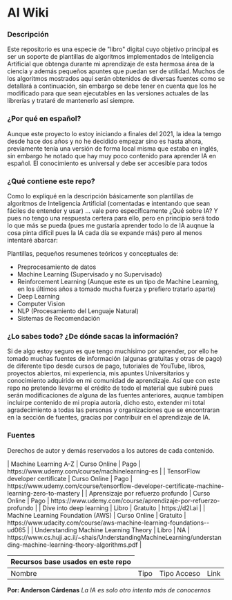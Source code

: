 # AI Wiki

### Descripción

Este repositorio es una especie de "libro" digital cuyo objetivo principal es ser un soporte de plantillas de algoritmos implementados  de Inteligencia Artificial
que obtenga durante mi aprendizaje de esta hermosa área de la ciencia y además pequeños apuntes que puedan ser de utilidad. Muchos de los algoritmos mostrados aquí serán 
obtenidos de diversas fuentes como se detallará a 
continuación, sin embargo se debe tener en cuenta que los he modificado para que sean ejecutables en las versiones actuales de las librerías y trataré de mantenerlo así siempre.

### ¿Por qué en español?

Aunque este proyecto lo estoy iniciando a finales del 2021, la idea la temgo desde hace dos años y no he decidido empezar sino es hasta ahora, previamente tenía una versión 
de forma local misma que estaba en inglés, sin embargo he notado que hay muy poco contenido para aprender IA en español. El conocimiento es universal y debe ser accesible
para todos

### ¿Qué contiene este repo?

Como lo expliqué en la descripción básicamente son plantillas de algoritmos de Inteligencia Artificial (comentadas e intentando que sean fáciles de entender y usar) ... vale pero  específicamente ¿Qué sobre IA? Y pues no tengo una respuesta certera para ello, pero en principio será todo lo que más se pueda (pues me gustaría aprender todo lo de 
IA auqnue la cosa pinta difícil pues la IA cada día se expande más) pero al menos intentaré abarcar:

Plantillas, pequeños resumenes teóricos y conceptuales de:

+ Preprocesamiento de datos
+ Machine Learning (Supervisado y no Supervisado)
+ Reinforcement Learning (Aunque este es un tipo de Machine Learning, en los últimos años a tomado mucha fuerza y prefiero tratarlo aparte)
+ Deep Learning
+ Computer Vision
+ NLP (Procesamiento del Lenguaje Natural)
+ Sistemas de Recomendación

### ¿Lo sabes todo? ¿De dónde sacas la información?

Si de algo estoy seguro es que tengo muchísimo por aprender, por ello he tomado muchas fuentes de información (algunas gratuitas y otras de pago) de diferente tipo desde cursos
de pago, tutoriales de YouTube, libros, proyectos abiertos, mi experiencia, mis apuntes Universitarios y conocimiento adquirido en mi comunidad de aprendizaje. Así que con 
este repo no pretendo llevarme el crédito de todo el material que subiré pues serán modificaciones de alguna de las fuentes anteriores, auqnue tambipen incluirpe contenido 
de mi propia autoría, dicho esto, extender mi total agradecimiento a todas las personas y organizaciones que se encontraran en la sección de fuentes, gracias por contribuir
en el aprendizaje de IA.

### Fuentes

Derechos de autor y demás reservados a los autores de cada contenido.

<table>
<thead>
  <th>Recursos base usados en este repo</th>
</thead>
  <td>Nombre</td>
  <td>Tipo</td>
  <td>Tipo Acceso</td>
  <td>Link</td>
</tr>
<tr>
| Machine Learning A-Z | Curso Online | Pago | https://www.udemy.com/course/machinelearning-es |
| TensorFlow developer certificate | Curso Online | Pago | https://www.udemy.com/course/tensorflow-developer-certificate-machine-learning-zero-to-mastery |
| Aprensizaje por refuerzo profundo | Curso Online | Pago | https://www.udemy.com/course/aprendizaje-por-refuerzo-profundo |
| Dive into deep learning | Libro | Gratuito | https://d2l.ai |
| Machine Learning Foundation (AWS) | Curso Online | Gratuito | https://www.udacity.com/course/aws-machine-learning-foundations--ud065 |
| Understanding Machine Learning Theory | Libro | NA | https://www.cs.huji.ac.il/~shais/UnderstandingMachineLearning/understanding-machine-learning-theory-algorithms.pdf |
</tr> 
</table>

**Por: Anderson Cárdenas**
*La IA es solo otro intento más de conocernos*
